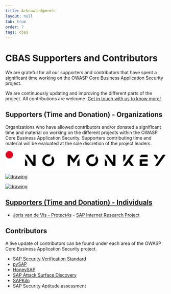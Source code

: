```yaml
---
title: Acknowledgments
layout: null
tab: true
order: 7
tags: cbas
---
```

# CBAS Supporters and Contributors

We are grateful for all our supporters and contributors that have spent a significant time working on the OWASP Core Business Application Security project.

We are continuously updating and improving the different parts of the project. All contributions are welcome. [Get in touch with us to know more!](mailto:cbas@advisory.no-monkey.com)

## Supporters (Time and Donation) - Organizations

Organizations who have allowed contributors and/or donated a significant time and material on working on the different projects within the OWASP Core Business Application Security. Supporters contributing time and material will be evaluated at the sole discretion of the project leaders.


<a href="https://www.no-monkey.com"><img src="assets/images/NO_MONKEY.png" alt="drawing" style="width:600px;"/>

<a href="https://www.secureauth.com/labs/"><img src="assets/images/secureauth.png" alt="drawing" style="width:400px;"/>

<a href="https://pathlock.com/"><img src="assets/images/Pathlock_Logo.png" alt="drawing" style="width:400px;"/>



## Supporters (Time and Donation) - Individuals

- Joris van de Vis - [Protect4s](https://protect4s.com/) - [SAP Internet Research Project](https://github.com/NO-MONKEY/CBAS/blob/master/SAP_Internet_Research.md)

## Contributors

A live update of contributors can be found under each area of the OWASP Core Business Application Security project.

- [SAP Security Verification Standard](https://github.com/NO-MONKEY/CBAS-SAP-SecurityMaturityModel/graphs/contributors)
- [pySAP](https://github.com/OWASP/pysap/graphs/contributors)
- [HoneySAP](https://github.com/OWASP/HoneySAP/graphs/contributors)
- [SAP Attack Surface Discovery](https://github.com/SecuritySilverbacks/SAP-AttackSurfaceDiscovery/graphs/contributors)
- [SAPKiln](https://github.com/OWASP/SAPKiln/graphs/contributors)
- SAP Security Aptitude assessment
